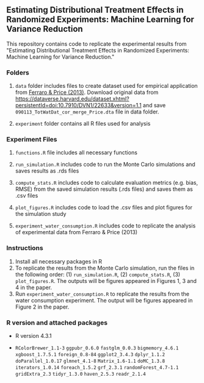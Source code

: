 
## Estimating Distributional Treatment Effects in Randomized Experiments: Machine Learning for Variance Reduction
This repository contains code to replicate the experimental results from "Estimating Distributional Treatment Effects in Randomized Experiments: Machine Learning for Variance Reduction."

### Folders 

1. `data` folder includes files to create dataset used for empirical application from [Ferraro & Price (2013)](https://direct.mit.edu/rest/article-abstract/95/1/64/58053/Using-Nonpecuniary-Strategies-to-Influence). Download original data from https://dataverse.harvard.edu/dataset.xhtml?persistentId=doi:10.7910/DVN1/22633&version=1.1 and save `090113_TotWatDat_cor_merge_Price.dta` file in data folder.

2. `experiment` folder contains all R files used for analysis

### Experiment Files 

1. `functions.R` file includes all necessary functions

2. `run_simulation.R` includes code to run the Monte Carlo simulations and saves results as .rds files

3. `compute_stats.R` includes code to calculate evaluation metrics (e.g. bias, RMSE) from the saved simulation results (.rds files) and saves them as .csv files

4. `plot_figures.R` includes code to load the .csv files and plot figures for the simulation study

3. `experiment_water_consumption.R` includes code to replicate the analysis of experimental data from Ferraro & Price (2013)

### Instructions

1.  Install all necessary packages in R
2.  To replicate the results from the
    Monte Carlo simulation, run the files in the following order: (1) `run_simulation.R`, (2) `compute_stats.R`, (3) `plot_figures.R`. The outputs will be figures appeared in Figures 1, 3 and 4 in the paper. 
3.  Run `experiment_water_consumption.R` to replicate the results from the water consumption experiment. The output will be figures appeared in
    Figure 2 in the paper.
    
### R version and attached packages
- R version 4.3.1

- `RColorBrewer_1.1-3` `ggpubr_0.6.0`       `fastglm_0.0.3`      `bigmemory_4.6.1`    `xgboost_1.7.5.1`    `foreign_0.8-84`     `ggplot2_3.4.3` `dplyr_1.1.2`  `doParallel_1.0.17`    `glmnet_4.1-8`         `Matrix_1.6-1.1` `doMC_1.3.8` `iterators_1.0.14`     `foreach_1.5.2`        `grf_2.3.1` `randomForest_4.7-1.1` `gridExtra_2.3`  `tidyr_1.3.0` `haven_2.5.3` `readr_2.1.4`     
